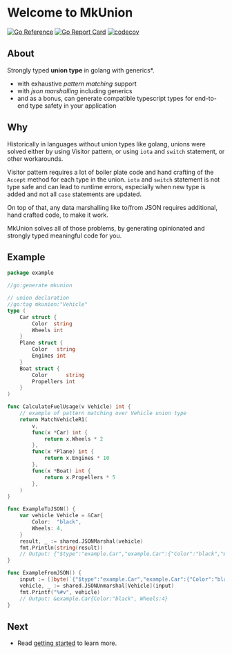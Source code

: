 # Welcome to MkUnion
[![Go Reference](https://pkg.go.dev/badge/github.com/widmogrod/mkunion.svg)](https://pkg.go.dev/github.com/widmogrod/mkunion)
[![Go Report Card](https://goreportcard.com/badge/github.com/widmogrod/mkunion)](https://goreportcard.com/report/github.com/widmogrod/mkunion)
[![codecov](https://codecov.io/gh/widmogrod/mkunion/branch/main/graph/badge.svg?token=3Z3Z3Z3Z3Z)](https://codecov.io/gh/widmogrod/mkunion)


## About
Strongly typed **union type** in golang with generics*.

* with exhaustive _pattern matching_ support
* with _json marshalling_ including generics
* and as a bonus, can generate compatible typescript types for end-to-end type safety in your application

## Why
Historically in languages without union types like golang, unions were solved either by using Visitor pattern, or using `iota` and `switch` statement, or other workarounds.

Visitor pattern requires a lot of boiler plate code and hand crafting of the `Accept` method for each type in the union.
`iota` and `switch` statement is not type safe and can lead to runtime errors, especially when new type is added and not all `case` statements are updated.

On top of that, any data marshalling like to/from JSON requires additional, hand crafted code, to make it work.

MkUnion solves all of those problems, by generating opinionated and strongly typed meaningful code for you.

## Example

```go title="example/vehicle.go"
package example

//go:generate mkunion

// union declaration
//go:tag mkunion:"Vehicle"
type (
	Car struct {
		Color  string
		Wheels int
	}
	Plane struct {
		Color   string
		Engines int
	}
	Boat struct {
		Color      string
		Propellers int
	}
)

func CalculateFuelUsage(v Vehicle) int {
	// example of pattern matching over Vehicle union type
	return MatchVehicleR1(
		v,
		func(x *Car) int {
			return x.Wheels * 2
		},
		func(x *Plane) int {
			return x.Engines * 10
		},
		func(x *Boat) int {
			return x.Propellers * 5
		},
	)
}

func ExampleToJSON() {
    var vehicle Vehicle = &Car{
        Color:  "black",
        Wheels: 4,
    }
    result, _ := shared.JSONMarshal(vehicle)
    fmt.Println(string(result))
    // Output: {"$type":"example.Car","example.Car":{"Color":"black","Wheels":4}}
}

func ExampleFromJSON() {
	input := []byte(`{"$type":"example.Car","example.Car":{"Color":"black","Wheels":4}}`)
	vehicle, _ := shared.JSONUnmarshal[Vehicle](input)
	fmt.Printf("%#v", vehicle)
	// Output: &example.Car{Color:"black", Wheels:4}
}
```


## Next

- Read [getting started](https://widmogrod.github.io/mkunion/getting_started/)  to learn more.